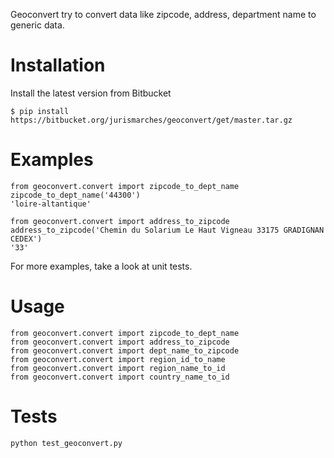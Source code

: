 Geoconvert try to convert data like zipcode, address, department name to generic data.

Installation
============
Install the latest version from Bitbucket

    $ pip install https://bitbucket.org/jurismarches/geoconvert/get/master.tar.gz

Examples
========

    from geoconvert.convert import zipcode_to_dept_name
    zipcode_to_dept_name('44300')
    'loire-altantique'

    from geoconvert.convert import address_to_zipcode
    address_to_zipcode('Chemin du Solarium Le Haut Vigneau 33175 GRADIGNAN CEDEX')
    '33'

For more examples, take a look at unit tests.

Usage
=====

    from geoconvert.convert import zipcode_to_dept_name
    from geoconvert.convert import address_to_zipcode
    from geoconvert.convert import dept_name_to_zipcode
    from geoconvert.convert import region_id_to_name
    from geoconvert.convert import region_name_to_id
    from geoconvert.convert import country_name_to_id

Tests
=====

    python test_geoconvert.py
